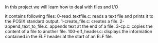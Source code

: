 In this project we will learn how to deal with files and I/O

it contains following files:
0-read_textfile.c: reads a text file and prints it to the POSIX standard output.
1-create_file.c: creates a file.
2-append_text_to_file.c:  appends text at the end of a file.
3-cp.c: copies the content of a file to another file.
100-elf_header.c: displays the information contained in the ELF header at the start of an ELF file.


